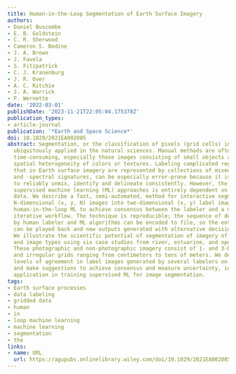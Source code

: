```yaml
---
title: Human‐in‐the‐Loop Segmentation of Earth Surface Imagery
authors:
- Daniel Buscombe
- E. B. Goldstein
- C. R. Sherwood
- Cameron S. Bodine
- J. A. Brown
- J. Favela
- S. Fitzpatrick
- C. J. Kranenburg
- J. R. Over
- A. C. Ritchie
- J. A. Warrick
- P. Wernette
date: '2022-03-01'
publishDate: '2023-11-21T22:05:04.175378Z'
publication_types:
- article-journal
publication: '*Earth and Space Science*'
doi: 10.1029/2021EA002085
abstract: Segmentation, or the classification of pixels (grid cells) in imagery, is
  ubiquitously applied in the natural sciences. Manual methods are often prohibitively
  time‐consuming, especially those images consisting of small objects and/or significant
  spatial heterogeneity of colors or textures. Labeling complicated regions of transition
  that in Earth surface imagery are represented by collections of mixed‐pixels, ‐textures,
  and ‐spectral signatures, can be especially error‐prone because it is difficult
  to reliably unmix, identify and delineate consistently. However, the success of
  supervised machine learning (ML) approaches is entirely dependent on good label
  data. We describe a fast, semi‐automated, method for interactive segmentation of
  N‐dimensional (x, y, N) images into two‐dimensional (x, y) label images. It uses
  human‐in‐the‐loop ML to achieve consensus between the labeler and a model in an
  iterative workflow. The technique is reproducible; the sequence of decisions made
  by human labeler and ML algorithms can be encoded to file, so the entire process
  can be played back and new outputs generated with alternative decisions and/or algorithms.
  We illustrate the scientific potential of segmentation of imagery of diverse settings
  and image types using six case studies from river, estuarine, and open coast environments.
  These photographic and non‐photographic imagery consist of 1‐ and 3‐bands on regular
  and irregular grids ranging from centimeters to tens of meters. We demonstrate high
  levels of agreement in label images generated by several labelers on the same imagery,
  and make suggestions to achieve consensus and measure uncertainty, ideal for widespread
  application in training supervised ML for image segmentation.
tags:
- Earth surface processes
- data labeling
- gridded data
- human
- in
- loop machine learning
- machine learning
- segmentation
- the
links:
- name: URL
  url: https://agupubs.onlinelibrary.wiley.com/doi/10.1029/2021EA002085
---
```

